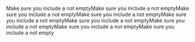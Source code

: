 Make sure you include a not emptyMake sure you include a not emptyMake sure you include a not emptyMake sure you include a not emptyMake sure you include a not emptyMake sure you include a not emptyMake sure you include a not emptyMake sure you include a not emptyMake sure you include a not empty
